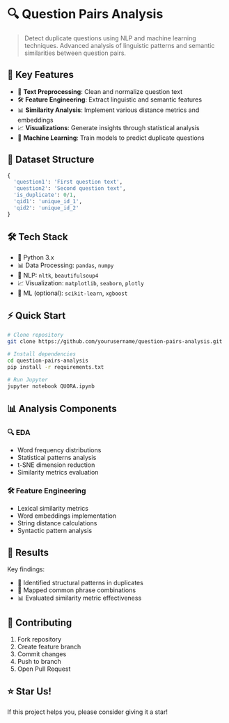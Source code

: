 # 🔍 Question Pairs Analysis

> Detect duplicate questions using NLP and machine learning techniques. Advanced analysis of linguistic patterns and semantic similarities between question pairs.

## 🎯 Key Features

- 🧹 **Text Preprocessing**: Clean and normalize question text
- 🛠️ **Feature Engineering**: Extract linguistic and semantic features
- 📊 **Similarity Analysis**: Implement various distance metrics and embeddings
- 📈 **Visualizations**: Generate insights through statistical analysis
- 🤖 **Machine Learning**: Train models to predict duplicate questions

## 💾 Dataset Structure

```python
{
  'question1': 'First question text',
  'question2': 'Second question text',
  'is_duplicate': 0/1,
  'qid1': 'unique_id_1',
  'qid2': 'unique_id_2'
}
```

## 🛠️ Tech Stack

- 🐍 Python 3.x
- 📊 Data Processing: `pandas`, `numpy`
- 📝 NLP: `nltk`, `beautifulsoup4`
- 📈 Visualization: `matplotlib`, `seaborn`, `plotly`
- 🤖 ML (optional): `scikit-learn`, `xgboost`

## ⚡ Quick Start

```bash
# Clone repository
git clone https://github.com/yourusername/question-pairs-analysis.git

# Install dependencies
cd question-pairs-analysis
pip install -r requirements.txt

# Run Jupyter
jupyter notebook QUORA.ipynb
```

## 📊 Analysis Components

### 🔍 EDA
- Word frequency distributions
- Statistical patterns analysis
- t-SNE dimension reduction
- Similarity metrics evaluation

### 🛠️ Feature Engineering
- Lexical similarity metrics
- Word embeddings implementation
- String distance calculations
- Syntactic pattern analysis

## 🎯 Results

Key findings:
- 📌 Identified structural patterns in duplicates
- 🔄 Mapped common phrase combinations
- 📊 Evaluated similarity metric effectiveness


## 🤝 Contributing

1. Fork repository
2. Create feature branch
3. Commit changes
4. Push to branch
5. Open Pull Request

## ⭐ Star Us!
If this project helps you, please consider giving it a star!
